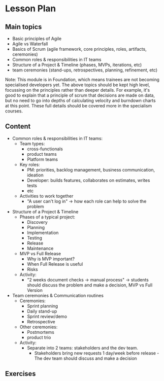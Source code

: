 # Lesson Plan

## Main topics

- Basic principles of Agile
- Agile vs Waterfall
- Basics of Scrum (agile framework, core principles, roles, artifacts, ceremonies)
- Common roles & responsibilities in IT teams
- Structure of a Project & Timeline (phases, MVPs, iterations, etc)
- team ceremonies (stand-ups, retrospectives, planning, refinement, etc)

Note: This module is in Foundation, which means trainees are not becoming specialised developers yet. The above topics should be kept high level, focussing on the principles rather than deeper details. For example, it's good to explain that a principle of scrum that decisions are made on data, but no need to go into depths of calculating velocity and burndown charts at this point. These full details should be covered more in the specialism courses.

## Content

- Common roles & responsibilities in IT teams:
  - Team types:
    - cross-functionals
    - product teams
    - Platform teams
  - Key roles:
    - PM: priorities, backlog management, business communication, ideation
    - Developer: builds features, collaborates on estimates, writes tests
    - etc
  - Activities to work together
    - "A user can't log in" -> how each role can help to solve the problem
- Structure of a Project & Timeline
  - Phases of a typical project:
    - Discovery
    - Planning
    - Implementation
    - Testing
    - Release
    - Maintenance
  - MVP vs Full Release
    - Why is MVP important?
    - When Full Release is useful
    - Risks
  - Activity:
    - "2 weeks document checks -> manual process" -> students should discuss the problem and make a decision, MVP vs Full Version
- Team ceremonies & Communication routines
  - Ceremonies:
    - Sprint planning
    - Daily stand-up
    - Sprint review/demo
    - Retrospective
  - Other ceremonies:
    - Postmortems
    - product trio
  - Activity:
    - Separate into 2 teams: stakeholders and the dev team.
      - Stakeholders bring new requests 1 day/week before release
        -The dev team should discuss and make a decision

## Exercises
